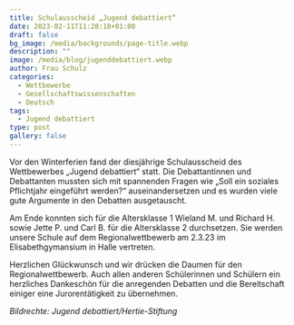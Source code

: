 ```yaml
---
title: Schulausscheid „Jugend debattiert“
date: 2023-02-11T11:28:18+01:00
draft: false
bg_image: /media/backgrounds/page-title.webp
description: ""
image: /media/blog/jugenddebattiert.webp
author: Frau Schulz
categories:
  - Wettbewerbe
  - Gesellschaftswissenschaften
  - Deutsch
tags:
  - Jugend debattiert
type: post
gallery: false
---
```

Vor den Winterferien fand der diesjährige Schulausscheid des Wettbewerbes „Jugend debattiert“ statt. Die Debattantinnen und Debattanten mussten sich mit spannenden Fragen wie „Soll ein soziales Pflichtjahr eingeführt werden?“ auseinandersetzen und es wurden viele gute Argumente in den Debatten ausgetauscht. 

Am Ende konnten sich für die Altersklasse 1 Wieland M. und Richard H. sowie Jette P. und Carl B. für die Altersklasse 2 durchsetzen. Sie werden unsere Schule auf dem Regionalwettbewerb am 2.3.23 im Elisabethgymansium in Halle vertreten. 

Herzlichen Glückwunsch und wir drücken die Daumen für den Regionalwettbewerb. Auch allen anderen Schülerinnen und Schülern ein herzliches Dankeschön für die anregenden Debatten und die Bereitschaft einiger eine Jurorentätigkeit zu übernehmen.





_Bildrechte: Jugend debattiert/Hertie-Stiftung_
